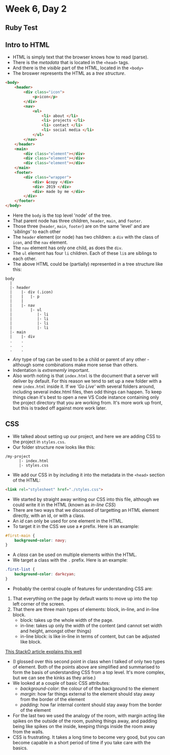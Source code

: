 # Week 6, Day 2

## Ruby Test

## Intro to HTML

- HTML is simply text that the browser knows how to read (parse).
- There is the *metadata* that is located in the `<head>` tags.
- And there is the *visible* part of the HTML, located in the `<body>`
- The broswer represents the HTML as a *tree structure*. 
```html
<body>
    <header>
        <div class="icon">
            <p>icon</p>
        </div>
        <nav>
            <ul>
                <li> about </li>
                <li> projects </li>
                <li> contact </li>
                <li> social media </li>
            </ul>
        </nav>
    </header>
    <main>    
        <div class="element"></div>
        <div class="element"></div>
        <div class="element"></div>
    </main>
    <footer>
        <div class="wrapper">
            <div> &copy </div>
            <div> 2019 </div>
            <div> made by me </div>
        </div>
    </footer>
</body>
```
- Here the `body` is the top level 'node' of the tree.
- That parent node has three children, `header`, `main`, and `footer`. 
- Those three (`header`, `main`, `footer`) are on the same 'level' and are _'siblings'_ to each other
- The `header` element (or node) has two children: a `div` with the class of `icon`, and the `nav` element. 
- The `nav` element has only one child, as does the `div`. 
- The `ul` element has four `li` children. Each of these `li`s are siblings to each other. 
- The above HTML could be (partially) represented in a tree structure like this: 
```
body
  |
  |- header
  |    |- div (.icon)
  |    |   |- p
  |    |  
  |    |- nav
  |        |- ul
  |           |- li
  |           |- li
  |           |- li
  |           |- li
  |- main
  |    |- div
  .    .
  .    .
  .    .
```
- _Any_ type of tag can be used to be a child or parent of any other - although some combinations make more sense than others. 
- Indentation is *_extrememly_* important. 
- Also worth noting is that `index.html` is the document that a server will deliver by default. For this reason we tend to set up a new folder with a new `index.html` inside it. If we _'Go Live'_ with several folders around, including several index.html files, then odd things can happen. To keep things clean it's best to open a new VS Code instance containing only the project directory that you are working from. It's more work up front, but this is traded off against more work later.

## CSS
- We talked about setting up our project, and here we are adding CSS to the project in `styles.css`. 
- Our folder structure now looks like this: 
```
/my-project
      |- index.html
      |- styles.css
```
- We add our CSS in by including it into the metadata in the `<head>` section of the HTML:
```html
<link rel="stylesheet" href="./styles.css">
```
- We started by straight away writing our CSS into this file, although we could write it in the HTML (known as _in-line CSS_)
- There are two ways that we discussed of targetting an HTML element directly, with an id, or with a class. 
- An _id_ can only be used for one element in the HTML.
- To target it in the CSS we use a `#` prefix. Here is an example:
```css
#first-main {
    background-color: navy;
}
```
- A _class_ can be used on multiple elements within the HTML.
- We target a class with the `.` prefix. Here is an example:
```css
.first-list {
    background-color: darkcyan;
}
```
- Probably the central couple of features for understanding CSS are: 
1. That everything on the page by default wants to move up into the top left corner of the screen.
2. That there are three main types of elements: block, in-line, and in-line block. 
    - block: takes up the whole width of the page.
    - in-line: takes up only the width of the content (and cannot set width and height, amongst other things)
    - in-line block: is like in-line in terms of content, but can be adjusted like block.

[This StackO article explains this well](https://stackoverflow.com/questions/8969381/what-is-the-difference-between-display-inline-and-display-inline-block)
- (I glossed over this second point in class when I talked of only two types of element. Both of the points above are simplified and summarised to form the basis of understanding CSS from a top level. It's more complex, but we can see the kinks as they arise.)
- We looked at a couple of basic CSS attributes: 
    - *background-color*: the colour of of the background to the element
    -  *margin*: how far things external to the element should stay away from the border of the element
    - *padding*: how far internal content should stay away from the border of the element
- For the last two we used the analogy of the room, with margin acting like spikes on the outside of the room, pushing things away, and padding being like spikes on the inside, keeping things inside the room away from the walls.
- CSS is frustrating. It takes a long time to become very good, but you can become capable in a short period of time if you take care with the basics. 
